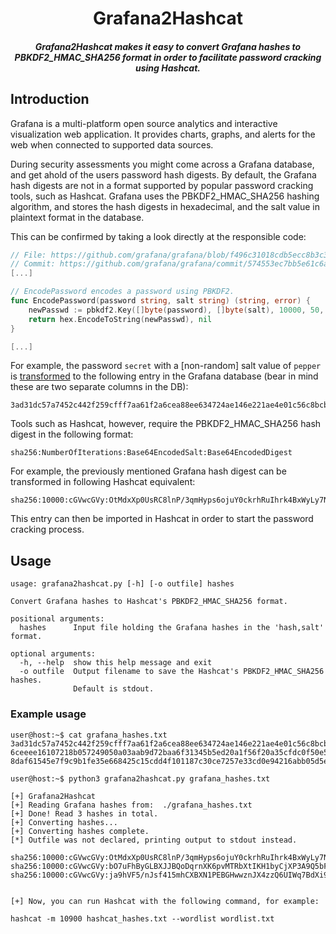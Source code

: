 <h1 align="center">Grafana2Hashcat</h1>
<h5 align="center">Grafana2Hashcat makes it easy to convert Grafana hashes to PBKDF2_HMAC_SHA256 format in order to facilitate password cracking using Hashcat.</h5>

## Introduction

Grafana is a multi-platform open source analytics and interactive visualization web application. It provides charts, graphs, and alerts for the web when connected to supported data sources.

During security assessments you might come across a Grafana database, and get ahold of the users password hash digests. By default, the Grafana hash digests are not in a format supported by popular password cracking tools, such as Hashcat. Grafana uses the PBKDF2_HMAC_SHA256 hashing algorithm, and stores the hash digests in hexadecimal, and the salt value in plaintext format in the database.

This can be confirmed by taking a look directly at the responsible code:
```go
// File: https://github.com/grafana/grafana/blob/f496c31018cdb5ecc8b3c30ea96a235a5bcf470a/pkg/util/encoding.go#L33-L37
// Commit: https://github.com/grafana/grafana/commit/574553ec7bb5e61c6a362ceb9f28cc9e1c8f6f63
[...]

// EncodePassword encodes a password using PBKDF2.
func EncodePassword(password string, salt string) (string, error) {
	newPasswd := pbkdf2.Key([]byte(password), []byte(salt), 10000, 50, sha256.New)
	return hex.EncodeToString(newPasswd), nil
}

[...]
```

For example, the password `secret` with a [non-random] salt value of `pepper` is [transformed](https://play.golang.org/p/t2rzj87i_en) to the following entry in the Grafana database (bear in mind these are two separate columns in the DB):

```hex
3ad31dc57a7452c442f259cfff7aa61f2a6cea88ee634724ae146e221ae4e01c56c8bcbb3552310acd2fd746a396d2f99bf8,pepper
```

Tools such as Hashcat, however, require the PBKDF2_HMAC_SHA256 hash digest in the following format:

```
sha256:NumberOfIterations:Base64EncodedSalt:Base64EncodedDigest
```

For example, the previously mentioned Grafana hash digest can be transformed in following Hashcat equivalent:
```
sha256:10000:cGVwcGVy:OtMdxXp0UsRC8lnP/3qmHyps6ojuY0ckrhRuIhrk4BxWyLy7NVIxCs0v10ajltL5m/g=
```

This entry can then be imported in Hashcat in order to start the password cracking process.


## Usage
```console
usage: grafana2hashcat.py [-h] [-o outfile] hashes

Convert Grafana hashes to Hashcat's PBKDF2_HMAC_SHA256 format.

positional arguments:
  hashes      Input file holding the Grafana hashes in the 'hash,salt' format.

optional arguments:
  -h, --help  show this help message and exit
  -o outfile  Output filename to save the Hashcat's PBKDF2_HMAC_SHA256 hashes.
              Default is stdout.
```

### Example usage

```console
user@host:~$ cat grafana_hashes.txt
3ad31dc57a7452c442f259cfff7aa61f2a6cea88ee634724ae146e221ae4e01c56c8bcbb3552310acd2fd746a396d2f99bf8,pepper
6ceeee16107218b057249050a03aab9d72baa6f31345b5ed20a1f56f20a35cfdc0f50e5b15c310151e851094f4e0a779bb28,pepper
8daf61545e7f9c9b1fe35e668425c15cdd4f101187c30ce7257e33cd0e94216abb05d5e2f73d28d4c98fcd9227536676c3e7,pepper
```

```console
user@host:~$ python3 grafana2hashcat.py grafana_hashes.txt

[+] Grafana2Hashcat
[+] Reading Grafana hashes from:  ./grafana_hashes.txt
[+] Done! Read 3 hashes in total.
[+] Converting hashes...
[+] Converting hashes complete.
[*] Outfile was not declared, printing output to stdout instead.

sha256:10000:cGVwcGVy:OtMdxXp0UsRC8lnP/3qmHyps6ojuY0ckrhRuIhrk4BxWyLy7NVIxCs0v10ajltL5m/g=
sha256:10000:cGVwcGVy:bO7uFhByGLBXJJBQoDqrnXK6pvMTRbXtIKH1byCjXP3A9Q5bFcMQFR6FEJT04Kd5uyg=
sha256:10000:cGVwcGVy:ja9hVF5/nJsf415mhCXBXN1PEBGHwwznJX4zzQ6UIWq7BdXi9z0o1MmPzZInU2Z2w+c=


[+] Now, you can run Hashcat with the following command, for example:

hashcat -m 10900 hashcat_hashes.txt --wordlist wordlist.txt
```
